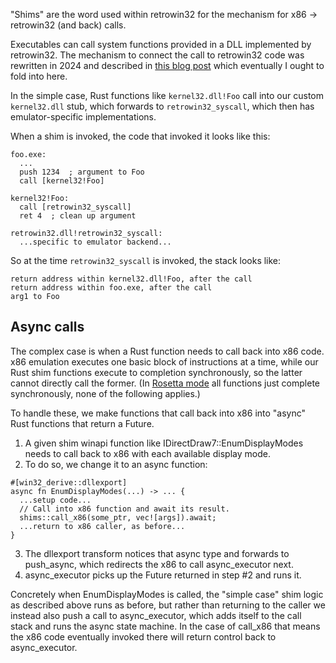 "Shims" are the word used within retrowin32 for the mechanism for x86 ->
retrowin32 (and back) calls.

Executables can call system functions provided in a DLL implemented by
retrowin32. The mechanism to connect the call to retrowin32 code was rewritten
in 2024 and described in
[this blog post](https://neugierig.org/software/blog/2024/09/retrowin32-syscalls.html)
which eventually I ought to fold into here.

In the simple case, Rust functions like `kernel32.dll!Foo` call into our custom
`kernel32.dll` stub, which forwards to `retrowin32_syscall`, which then has
emulator-specific implementations.

When a shim is invoked, the code that invoked it looks like this:

```
foo.exe:
  ...
  push 1234  ; argument to Foo
  call [kernel32!Foo]

kernel32!Foo:
  call [retrowin32_syscall]
  ret 4  ; clean up argument

retrowin32.dll!retrowin32_syscall:
  ...specific to emulator backend...
```

So at the time `retrowin32_syscall` is invoked, the stack looks like:

```
return address within kernel32.dll!Foo, after the call
return address within foo.exe, after the call
arg1 to Foo
```

## Async calls

The complex case is when a Rust function needs to call back into x86 code. x86
emulation executes one basic block of instructions at a time, while our Rust
shim functions execute to completion synchronously, so the latter cannot
directly call the former. (In [Rosetta mode](x86-64.md) all functions just
complete synchronously, none of the following applies.)

To handle these, we make functions that call back into x86 into "async" Rust
functions that return a Future.

1. A given shim winapi function like IDirectDraw7::EnumDisplayModes needs to
   call back to x86 with each available display mode.
2. To do so, we change it to an async function:

```
#[win32_derive::dllexport]
async fn EnumDisplayModes(...) -> ... {
  ...setup code... 
  // Call into x86 function and await its result.
  shims::call_x86(some_ptr, vec![args]).await;
  ...return to x86 caller, as before...
}
```

3. The dllexport transform notices that async type and forwards to push_async,
   which redirects the x86 to call async_executor next.
4. async_executor picks up the Future returned in step #2 and runs it.

Concretely when EnumDisplayModes is called, the "simple case" shim logic as
described above runs as before, but rather than returning to the caller we
instead also push a call to async_executor, which adds itself to the call stack
and runs the async state machine. In the case of call_x86 that means the x86
code eventually invoked there will return control back to async_executor.
